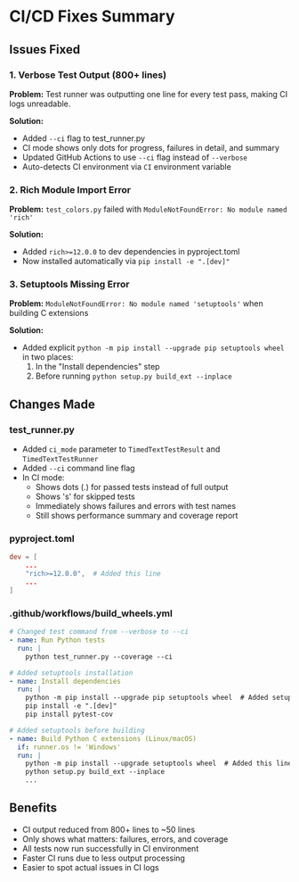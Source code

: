 # CI/CD Fixes Summary

## Issues Fixed

### 1. Verbose Test Output (800+ lines)
**Problem:** Test runner was outputting one line for every test pass, making CI logs unreadable.

**Solution:** 
- Added `--ci` flag to test_runner.py
- CI mode shows only dots for progress, failures in detail, and summary
- Updated GitHub Actions to use `--ci` flag instead of `--verbose`
- Auto-detects CI environment via `CI` environment variable

### 2. Rich Module Import Error
**Problem:** `test_colors.py` failed with `ModuleNotFoundError: No module named 'rich'`

**Solution:**
- Added `rich>=12.0.0` to dev dependencies in pyproject.toml
- Now installed automatically via `pip install -e ".[dev]"`

### 3. Setuptools Missing Error
**Problem:** `ModuleNotFoundError: No module named 'setuptools'` when building C extensions

**Solution:**
- Added explicit `python -m pip install --upgrade pip setuptools wheel` in two places:
  1. In the "Install dependencies" step
  2. Before running `python setup.py build_ext --inplace`

## Changes Made

### test_runner.py
- Added `ci_mode` parameter to `TimedTextTestResult` and `TimedTextTestRunner`
- Added `--ci` command line flag
- In CI mode:
  - Shows dots (.) for passed tests instead of full output
  - Shows 's' for skipped tests
  - Immediately shows failures and errors with test names
  - Still shows performance summary and coverage report

### pyproject.toml
```toml
dev = [
    ...
    "rich>=12.0.0",  # Added this line
    ...
]
```

### .github/workflows/build_wheels.yml
```yaml
# Changed test command from --verbose to --ci
- name: Run Python tests
  run: |
    python test_runner.py --coverage --ci

# Added setuptools installation
- name: Install dependencies
  run: |
    python -m pip install --upgrade pip setuptools wheel  # Added setuptools wheel
    pip install -e ".[dev]"
    pip install pytest-cov

# Added setuptools before building
- name: Build Python C extensions (Linux/macOS)
  if: runner.os != 'Windows'
  run: |
    python -m pip install --upgrade setuptools wheel  # Added this line
    python setup.py build_ext --inplace
    ...
```

## Benefits
- CI output reduced from 800+ lines to ~50 lines
- Only shows what matters: failures, errors, and coverage
- All tests now run successfully in CI environment
- Faster CI runs due to less output processing
- Easier to spot actual issues in CI logs